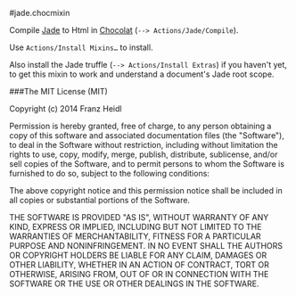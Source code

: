 #jade.chocmixin

Compile [Jade](http://jade-lang.com) to Html in [Chocolat](http://www.chocolatapp.com) (`--> Actions/Jade/Compile`).

Use `Actions/Install Mixins…` to install.

Also install the Jade truffle (`--> Actions/Install Extras`) if you haven't yet, to get this mixin to work and understand a document's Jade root scope.



###The MIT License (MIT)


Copyright (c) 2014 Franz Heidl

Permission is hereby granted, free of charge, to any person obtaining a copy
of this software and associated documentation files (the "Software"), to deal
in the Software without restriction, including without limitation the rights
to use, copy, modify, merge, publish, distribute, sublicense, and/or sell
copies of the Software, and to permit persons to whom the Software is
furnished to do so, subject to the following conditions:

The above copyright notice and this permission notice shall be included in
all copies or substantial portions of the Software.

THE SOFTWARE IS PROVIDED "AS IS", WITHOUT WARRANTY OF ANY KIND, EXPRESS OR
IMPLIED, INCLUDING BUT NOT LIMITED TO THE WARRANTIES OF MERCHANTABILITY,
FITNESS FOR A PARTICULAR PURPOSE AND NONINFRINGEMENT. IN NO EVENT SHALL THE
AUTHORS OR COPYRIGHT HOLDERS BE LIABLE FOR ANY CLAIM, DAMAGES OR OTHER
LIABILITY, WHETHER IN AN ACTION OF CONTRACT, TORT OR OTHERWISE, ARISING FROM,
OUT OF OR IN CONNECTION WITH THE SOFTWARE OR THE USE OR OTHER DEALINGS IN
THE SOFTWARE.